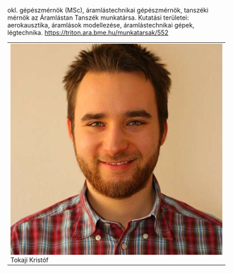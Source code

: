 ﻿---
layout: page_kutej_profilok
tud_idopont: 0
kutej_programfelelos_eloado: Tokaji Kristóf
kutej_programfelelos: 
kutej_eloado:
---
okl. gépészmérnök (MSc), áramlástechnikai gépészmérnök, tanszéki mérnök az Áramlástan Tanszék munkatársa. Kutatási területei: aerokausztika, áramlások modellezése, áramlástechnikai gépek, légtechnika. https://triton.ara.bme.hu/munkatarsak/552




 <table class="picture">
<tr>
<td>

<div class="gallery">
    <img src="images/tokaji_kristof.jpg" max-width="250" max-height="200">
  <div class="desc">Tokaji Kristóf</div>
</div>

</td>
</tr>
</table>
